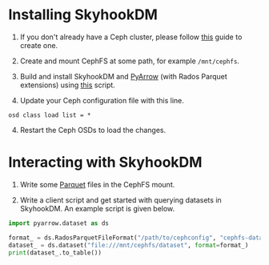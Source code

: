 # Installing SkyhookDM

1. If you don't already have a Ceph cluster, please follow [this](https://blog.risingstack.com/ceph-storage-deployment-vm/) guide to create one. 

2. Create and mount CephFS at some path, for example `/mnt/cephfs`.

2. Build and install SkyhookDM and [PyArrow](https://pypi.org/project/pyarrow/) (with Rados Parquet extensions) using [this](https://github.com/JayjeetAtGithub/skyhook-perf-experiments/blob/master/deployment_scripts/skyhook.sh) script.

3. Update your Ceph configuration file with this line.
```
osd class load list = *
```

4. Restart the Ceph OSDs to load the changes.

# Interacting with SkyhookDM

1. Write some [Parquet](https://parquet.apache.org/) files in the CephFS mount.

2. Write a client script and get started with querying datasets in SkyhookDM. An example script is given below.
```python
import pyarrow.dataset as ds

format_ = ds.RadosParquetFileFormat("/path/to/cephconfig", "cephfs-data-pool-name")
dataset_ = ds.dataset("file:///mnt/cephfs/dataset", format=format_)
print(dataset_.to_table())
```
